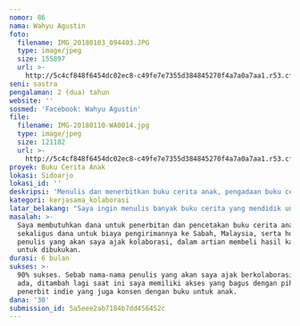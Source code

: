 ```yaml
---
nomor: 86
nama: Wahyu Agustin
foto:
  filename: IMG_20180103_094403.JPG
  type: image/jpeg
  size: 155897
  url: >-
    http://5c4cf848f6454dc02ec8-c49fe7e7355d384845270f4a7a0a7aa1.r53.cf2.rackcdn.com/f10119b1-1942-41b3-ac69-c2db5862d376/IMG_20180103_094403.JPG
seni: sastra
pengalaman: 2 (dua) tahun
website: ''
sosmed: 'Facebook: Wahyu Agustin'
file:
  filename: IMG-20180110-WA0014.jpg
  type: image/jpeg
  size: 121182
  url: >-
    http://5c4cf848f6454dc02ec8-c49fe7e7355d384845270f4a7a0a7aa1.r53.cf2.rackcdn.com/0e13bb56-b9e2-4438-a842-15e7293e3118/IMG-20180110-WA0014.jpg
proyek: Buku Cerita Anak
lokasi: Sidoarjo
lokasi_id: ''
deskripsi: 'Menulis dan menerbitkan buku cerita anak, pengadaan buku cerita anak'
kategori: kerjasama_kolaborasi
latar_belakang: "Saya ingin menulis banyak buku cerita yang mendidik untuk anak-anak Indonesia yang ikut merantau bersama orang tuanya ke Malaysia. Namun biayanya cukup besar bagi saya. Beberapa waktu lalu saya berkolaborasi dengan beberapa teman penulis untuk menerbitkan buku dongeng. Sudah terbit. Ada foto bukunya jika diperlukan. Atau jika perlu dikirimkan buku fisiknya juga tak apa. Buku antologi dongeng dan buku cerita anak yang fotonya saya lampirkan di atas, sudah diterima oleh anak-anak Indonesia di Sabah, Malaysia, melalui perwakilan salah satu relawan guru asal Indonesia yang mengajar pada sekolah dasar di sana.\r\n\r\nSelain itu, masih banyak anak-anak yang ingin memiliki buku cerita tetapi keinginan mereka tidak terfasilitasi dengan baik oleh orang tua mereka. Saya ingin membagikan buku cerita anak yang ditulis oleh saya dan teman-teman, secara gratis."
masalah: >-
  Saya membutuhkan dana untuk penerbitan dan pencetakan buku cerita anak,
  sekaligus dana untuk biaya pengirimannya ke Sabah, Malaysia, serta honor bagi
  penulis yang akan saya ajak kolaborasi, dalam artian membeli hasil karyanya
  untuk dibukukan.
durasi: 6 bulan
sukses: >-
  90% sukses. Sebab nama-nama penulis yang akan saya ajak berkolaborasi sudah
  ada, ditambah lagi saat ini saya memiliki akses yang bagus dengan pihak
  penerbit indie yang juga konsen dengan buku untuk anak.
dana: '30'
submission_id: 5a5eee2ab7184b7dd456452c
---
```

